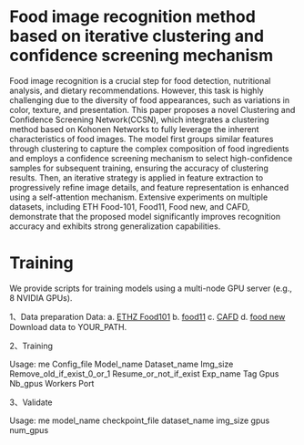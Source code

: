 # Food image recognition method based on iterative clustering and confidence screening mechanism

Food image recognition is a crucial step for food detection, nutritional analysis, and dietary recommendations. However, this task is highly challenging due to the diversity of food appearances, such as variations in color, texture, and presentation. This paper proposes a novel Clustering and Confidence Screening Network(CCSN), which integrates a clustering method based on Kohonen Networks to fully leverage the inherent characteristics of food images. The model first groups similar features through clustering to capture the complex composition of food ingredients and employs a confidence screening mechanism to select high-confidence samples for subsequent training, ensuring the accuracy of clustering results. Then, an iterative strategy is applied in feature extraction to progressively refine image details, and feature representation is enhanced using a self-attention mechanism. Extensive experiments on multiple datasets, including ETH Food-101, Food11, Food new, and CAFD, demonstrate that the proposed model significantly improves recognition accuracy and exhibits strong generalization capabilities.

# Training
We provide scripts for training models using a multi-node GPU server (e.g., 8 NVIDIA GPUs).

1、Data preparation
Data:
a. [ETHZ Food101](https://data.vision.ee.ethz.ch/cvl/datasets_extra/food-101/)
b. [food11](https://www.kaggle.com/datasets/vermaavi/food11)
c. [CAFD](https://github.com/IS2AI/Central-Asian-Food-Dataset)
d. [food new](https://www.kaggle.com/datasets/pranavkathar/foodnew)
Download data to YOUR_PATH.

2、Training

Usage: me Config_file Model_name Dataset_name Img_size Remove_old_if_exist_0_or_1 Resume_or_not_if_exist Exp_name Tag Gpus Nb_gpus Workers Port

3、Validate

Usage: me model_name checkpoint_file dataset_name img_size gpus num_gpus


